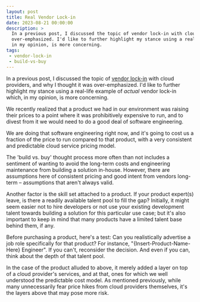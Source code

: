 ```yaml
---
layout: post
title: Real Vendor Lock-in
date: 2023-08-21 00:00:00
description: >
  In a previous post, I discussed the topic of vendor lock-in with cloud providers, and why I thought it was
  over-emphasized. I'd like to further highlight my stance using a real-life example of actual vendor lock-in, which,
  in my opinion, is more concerning.
tags:
 - vendor-lock-in
 - build-vs-buy
---
```


In a previous post, I discussed the topic of [vendor lock-in](./2023-03-26-vendor-lock-in.md) with cloud providers, and
why I thought it was over-emphasized. I'd like to further highlight my stance using a real-life example of _actual_
vendor lock-in which, in my opinion, is more concerning.

We recently realized that a product we had in our environment was raising their prices to a point where it was
prohibitively expensive to run, and to divest from it we would need to do a good deal of software engineering.

We are doing that software engineering right now, and it's going to cost us a fraction of the price to run compared to
that product, with a very consistent and predictable cloud service pricing model.

The 'build vs. buy' thought process more often than not includes a sentiment of wanting to avoid the long-term costs and
engineering maintenance from building a solution in-house. However, there are assumptions here of consistent pricing and
good intent from vendors long-term – assumptions that aren't always valid.

Another factor is the skill set attached to a product. If your product expert(s) leave, is there a readily available
talent pool to fill the gap? Initially, it might seem easier not to hire developers or not use your existing development
talent towards building a solution for this particular use case; but it's also important to keep in mind that many
products have a limited talent base behind them, if any.

Before purchasing a product, here's a test: Can you realistically advertise a job role specifically for that product?
For instance, "{Insert-Product-Name-Here} Engineer". If you can't, reconsider the decision. And even if you can, think
about the depth of that talent pool.

In the case of the product alluded to above, it merely added a layer on top of a cloud provider's services, and at
that, ones for which we well understood the predictable cost model. As mentioned previously, while many unnecessarily
fear price hikes from cloud providers themselves, it's the layers above that may pose more risk.
